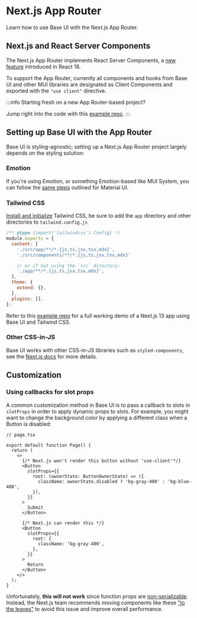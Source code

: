 # Next.js App Router

<p class="description">Learn how to use Base UI with the Next.js App Router.</p>

## Next.js and React Server Components

The Next.js App Router implements React Server Components, a [new feature](https://github.com/reactjs/rfcs/blob/main/text/0227-server-module-conventions.md#changes-since-v1) introduced in React 18.

To support the App Router, currently all components and hooks from Base UI and other MUI libraries are designated as Client Components and exported with the `"use client"` directive.

:::info
Starting fresh on a new App Router-based project?

Jump right into the code with this [example repo](https://github.com/mui/material-ui/blob/master/examples/base-next-app-router-ts).
:::

## Setting up Base UI with the App Router

Base UI is styling-agnostic; setting up a Next.js App Router project largely depends on the styling solution:

### Emotion

If you're using Emotion, or something Emotion-based like MUI System, you can follow the [same steps](/material-ui/guides/next-js-app-router/#using-material-ui-with-a-custom-theme) outlined for Material UI.

### Tailwind CSS

[Install and initialize](https://tailwindcss.com/docs/guides/nextjs) Tailwind CSS, be sure to add the `app` directory and other directories to `tailwind.config.js`

```js
/** @type {import('tailwindcss').Config} */
module.exports = {
  content: [
    './src/app/**/*.{js,ts,jsx,tsx,mdx}',
    './src/components/**/*.{js,ts,jsx,tsx,mdx}'

    // or if not using the `src` directory:
    './app/**/*.{js,ts,jsx,tsx,mdx}',
  ],
  theme: {
    extend: {},
  },
  plugins: [],
};
```

Refer to this [example repo](https://github.com/mui/material-ui/blob/master/examples/base-next-app-router-tailwind-ts) for a full working demo of a Next.js 13 app using Base UI and Tailwind CSS.

### Other CSS-in-JS

Base UI works with other CSS-in-JS libraries such as `styled-components`, see the [Next.js docs](https://nextjs.org/docs/app/building-your-application/styling/css-in-js) for more details.

## Customization

### Using callbacks for slot props

A common customization method in Base UI is to pass a callback to slots in `slotProps` in order to apply dynamic props to slots. For example, you might want to change the background color by applying a different class when a Button is disabled:

```tsx
// page.tsx

export default function Page() {
  return (
    <>
      {/* Next.js won't render this button without 'use-client'*/}
      <Button
        slotProps={{
          root: (ownerState: ButtonOwnerState) => ({
            className: ownerState.disabled ? 'bg-gray-400' : 'bg-blue-400',
          }),
        }}
      >
        Submit
      </Button>

      {/* Next.js can render this */}
      <Button
        slotProps={{
          root: {
            className: 'bg-gray-400',
          },
        }}
      >
        Return
      </Button>
    </>
  );
}
```

Unfortunately, **this will not work** since function props are [non-serializable](https://nextjs.org/docs/getting-started/react-essentials#passing-props-from-server-to-client-components-serialization).
Instead, the Next.js team recommends moving components like these ["to the leaves"](https://nextjs.org/docs/getting-started/react-essentials#moving-client-components-to-the-leaves) to avoid this issue and improve overall performance.
